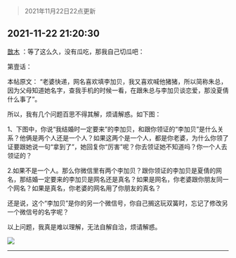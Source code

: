 > 2021年11月22日22点更新
<link rel="stylesheet" href="https://cdn.jsdelivr.net/gh/taotie6/sampleJSON@main/css/photo_show.css">
<meta name="referrer" content="no-referrer" />


 ## 2021-11-22 21:20:30 

 [㪚木](https://www.coolapk.com/feed/31647931?shareKey=OTA5ZTc1NTIwMWFlNjE5YmEyNWU~) ：等了这么久，没有瓜吃，那我自己切瓜吧：

第壹话：

本帖原文：
“老婆快递，网名喜欢填李加贝，我又喜欢喊他猪猪，所以简称朱总，因为父母知道她名字，查我手机的时候一看，在跟朱总与李加贝谈恋爱，那没夏倩什么事了”。

所以，我有几个问题百思不得其解，烦请解惑。如下图：

1、下图中<!--break-->，你说“我结婚时一定要来”的李加贝，和跟你领证的“李加贝”是什么关系？他俩是两个人还是一个人？如果这两个是一个人，都是你老婆，为什么你领了证要跟她说一句“拿到了”，她回复你“厉害”呢？你去领证她不知道吗？你一个人去领证的？

2.如果不是一个人。那么你微信里有两个李加贝？跟你领证的李加贝是夏倩的网名，那结婚一定要来的李加贝是网名还是真名？如果是网名，你老婆跟你朋友同一个网名？如果是真名，你老婆的网名用了你朋友的真名？

还是说，这个“李加贝”是你的另一个微信号，你自己搁这玩双簧时，忘记了修改另一个微信号的名字呢？

以上问题，我真是难以理解，无法自解自洽，烦请解惑。 

<div class="album">
<img class="img-item" src="http://image.coolapk.com/feed/2021/1122/21/1081091_85e5c7dc_7229_5527_338@2767x2997.jpeg" />
</div>

 ------- 

